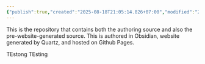 ```yaml
---
{"publish":true,"created":"2025-08-18T21:05:14.826+07:00","modified":"2025-08-18T21:21:35.604+07:00","cssclasses":""}
---
```


This is the repository that contains both the authoring source and also the pre-website-generated source. This is authored in Obsidian, website generated by Quartz, and hosted on Github Pages.

TEstong TEsting